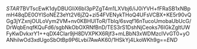 $START$BVTscEwK1dyDBUGIiX6bI3pPZgT4m1LXVbj6/iJ0iYVH+fFRaSB1xNBpmH48qDE0OYlSoNEZ3eYt2V6jZQ+zi54FVENykTHoQ4UFsVCBX+KE5r90vQGg3jYZxnjOULoVym2VM+nv0KBHUlToR/Tblq/6svqf16nTucoUmobaUbUcG/DrWqbEnqfKQuFd6/sgbNkObOXRNfBnD/TES3rS1DshNjCeoks76IGkZgltUWFyKwDvkxrY1++qDX4CIar9jH8DVXPKX6Rjf3+mLBbN3xWDMzclVvGT0+yOANhilwOd3xdUgoSbOtBp9P6Lvbi7AwAK60/1HSkYj4LkoWKh9g==$END$